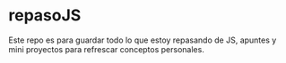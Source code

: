 # repasoJS
Este repo es para guardar todo lo que estoy repasando de JS, apuntes y mini proyectos para refrescar conceptos personales.
